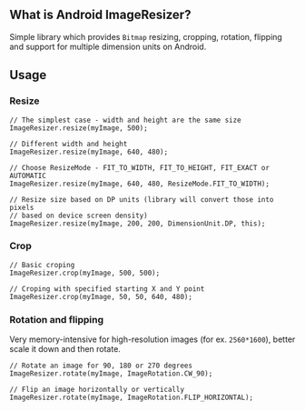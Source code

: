 What is Android ImageResizer?
--------
Simple library which provides `Bitmap` resizing, cropping, rotation, flipping and support for multiple dimension units
on Android.

Usage
--------

### Resize

    // The simplest case - width and height are the same size
    ImageResizer.resize(myImage, 500);
        
    // Different width and height
    ImageResizer.resize(myImage, 640, 480);
        
    // Choose ResizeMode - FIT_TO_WIDTH, FIT_TO_HEIGHT, FIT_EXACT or AUTOMATIC
    ImageResizer.resize(myImage, 640, 480, ResizeMode.FIT_TO_WIDTH);
        
    // Resize size based on DP units (library will convert those into pixels
    // based on device screen density)
    ImageResizer.resize(myImage, 200, 200, DimensionUnit.DP, this);
        
### Crop

    // Basic croping
    ImageResizer.crop(myImage, 500, 500);

    // Croping with specified starting X and Y point
    ImageResizer.crop(myImage, 50, 50, 640, 480);

### Rotation and flipping
Very memory-intensive for high-resolution images (for ex. `2560*1600`), better scale it down and then rotate.

    // Rotate an image for 90, 180 or 270 degrees
    ImageResizer.rotate(myImage, ImageRotation.CW_90);

    // Flip an image horizontally or vertically
    ImageResizer.rotate(myImage, ImageRotation.FLIP_HORIZONTAL);